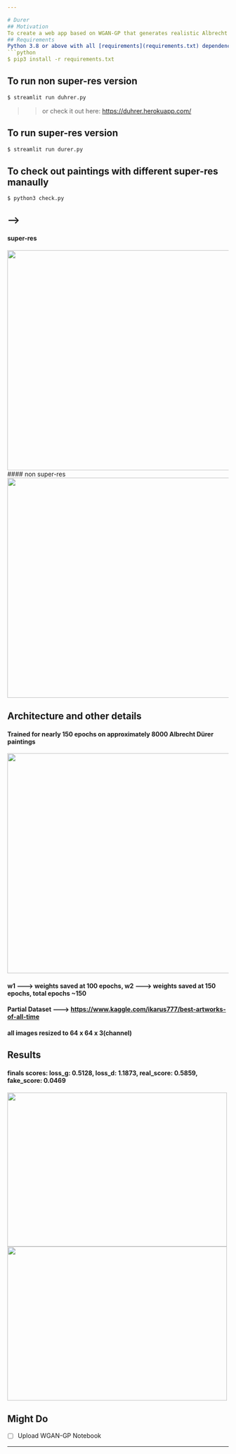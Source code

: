 ```yaml
---

# Durer
## Motivation
To create a web app based on WGAN-GP that generates realistic Albrecht Dürer paintings
## Requirements
Python 3.8 or above with all [requirements](requirements.txt) dependencies installed. To install run:
```python
$ pip3 install -r requirements.txt
```
## To run non super-res version
```python
$ streamlit run duhrer.py
```
>>or check it out here: https://duhrer.herokuapp.com/
## To run super-res version
```python
$ streamlit run durer.py
```
## To check out paintings with different super-res manaully
```python
$ python3 check.py
```


## -->

#### super-res
<img src="https://user-images.githubusercontent.com/52780573/110626302-90561380-81c6-11eb-9313-8315c1c1d21c.png" data-canonical-src="" width="900" height="500" />
#### non super-res
<img src="https://user-images.githubusercontent.com/52780573/110474334-8ddfb500-8105-11eb-96d7-47cb97f820c9.png" data-canonical-src="" width="900" height="500" />

## Architecture and other details

#### Trained for nearly 150 epochs on approximately 8000 Albrecht Dürer paintings

<img src="https://user-images.githubusercontent.com/52780573/110354770-8a452300-805e-11eb-817c-3045e33b536a.gif" data-canonical-src="" width="900" height="500" />


#### w1 ---> weights saved at 100 epochs, w2 ---> weights saved at 150 epochs, total epochs ~150


#### Partial Dataset ---> https://www.kaggle.com/ikarus777/best-artworks-of-all-time

#### all images resized to 64 x 64 x 3(channel)

## Results

#### finals scores: loss_g: 0.5128, loss_d: 1.1873, real_score: 0.5859, fake_score: 0.0469

<img src="https://user-images.githubusercontent.com/52780573/110355252-07709800-805f-11eb-8816-7e07103fad94.png" data-canonical-src="" width="500" height="350" />


<img src="https://user-images.githubusercontent.com/52780573/110355448-3f77db00-805f-11eb-80d1-d853d1e4140a.png" data-canonical-src="" width="500" height="350" />



## Might Do
- [ ] Upload WGAN-GP Notebook

---
```

